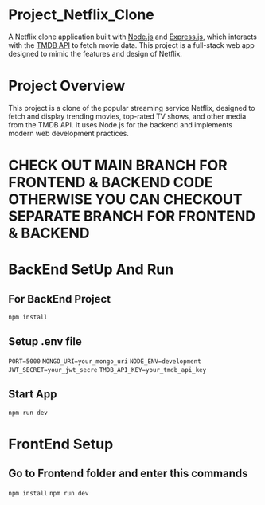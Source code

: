 # Project_Netflix_Clone

A Netflix clone application built with [Node.js](https://nodejs.org/) and [Express.js](https://expressjs.com/), which interacts with the [TMDB API](https://www.themoviedb.org/) to fetch movie data. This project is a full-stack web app designed to mimic the features and design of Netflix.

# Project Overview
This project is a clone of the popular streaming service Netflix, designed to fetch and display trending movies, top-rated TV shows, and other media from the TMDB API. It uses Node.js for the backend and implements modern web development practices.

# CHECK OUT MAIN BRANCH FOR FRONTEND & BACKEND CODE OTHERWISE YOU CAN CHECKOUT SEPARATE BRANCH FOR FRONTEND & BACKEND 

# BackEnd SetUp And Run

  ## For BackEnd Project 
  ```npm install```

  ## Setup .env file
  `PORT=5000`
  `MONGO_URI=your_mongo_uri`
  `NODE_ENV=development`
  `JWT_SECRET=your_jwt_secre`
  `TMDB_API_KEY=your_tmdb_api_key`

  ## Start App
  `npm run dev`

# FrontEnd Setup

  ## Go to Frontend folder and enter this commands

  `npm install`
  ``` npm run dev ```
